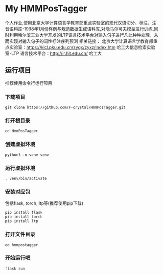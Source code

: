 # My HMMPosTagger
个人作业,使用北京大学计算语言学教育部重点实验室的现代汉语切分、标注、注音语料库-1998年1月份样例与规范数据生成语料库,对隐马尔可夫模型进行训练,同时利用哈尔滨工业大学开发的LTP语言技术平台对输入句子进行凡此种种处理，从而实现对输入句子的词性标注序列预测
相关链接：
北京大学计算语言学教育部重点实验室：https://klcl.pku.edu.cn/zygx/zyxz/index.htm
哈工大信息检索实验室-LTP 语言技术平台：http://ir.hit.edu.cn/
哈工大

## 运行项目
推荐使用命令行运行项目

### 下载项目
```
git clone https://github.com/F-crystal/HmmPosTagger.git
```

### 打开根目录
```
cd HmmPosTagger
```

### 创建虚拟环境
```
python3 -m venv venv
```

### 运行虚拟环境
```
. venv/bin/activate
```

### 安装对应包
包括flask, torch, ltp等(推荐使用pip下载)
```
pip install flask
pip install torch
pip install ltp
```

### 打开文件目录
```
cd hmmpostagger
```

### 开始运行吧
```
flask run
```
